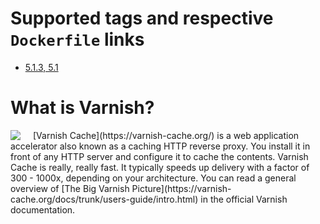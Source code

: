 # Supported tags and respective `Dockerfile` links

* [5.1.3, 5.1](https://github.com/ernestojpg/varnish-docker/blob/master/Dockerfile)

# What is Varnish?

<img style="float: left; margin-right: 20px" src="https://varnish-cache.org/_static/varnish-bunny.png">
[Varnish Cache](https://varnish-cache.org/) is a web application accelerator also known as a caching HTTP reverse proxy.
You install it in front of any HTTP server and configure it to cache the contents.
Varnish Cache is really, really fast. It typically speeds up delivery with a factor of 300 - 1000x,
depending on your architecture. You can read a general overview of
[The Big Varnish Picture](https://varnish-cache.org/docs/trunk/users-guide/intro.html)
in the official Varnish documentation.
